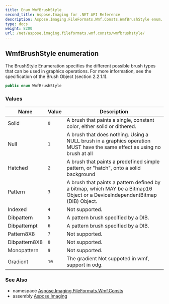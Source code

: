 ```yaml
---
title: Enum WmfBrushStyle
second_title: Aspose.Imaging for .NET API Reference
description: Aspose.Imaging.FileFormats.Wmf.Consts.WmfBrushStyle enum. The BrushStyle Enumeration specifies the different possible brush types that can be used in graphics operations. For more information see the specification of the Brush Object section 2.2.1.1
type: docs
weight: 8200
url: /net/aspose.imaging.fileformats.wmf.consts/wmfbrushstyle/
---
```

## WmfBrushStyle enumeration

The BrushStyle Enumeration specifies the different possible brush types that can be used in graphics operations. For more information, see the specification of the Brush Object (section 2.2.1.1).

```csharp
public enum WmfBrushStyle
```

### Values

| Name | Value | Description |
| --- | --- | --- |
| Solid | `0` | A brush that paints a single, constant color, either solid or dithered. |
| Null | `1` | A brush that does nothing. Using a NULL brush in a graphics operation MUST have the same effect as using no brush at all |
| Hatched | `2` | A brush that paints a predefined simple pattern, or "hatch", onto a solid background |
| Pattern | `3` | A brush that paints a pattern defined by a bitmap, which MAY be a Bitmap16 Object or a DeviceIndependentBitmap (DIB) Object. |
| Indexed | `4` | Not supported. |
| Dibpattern | `5` | A pattern brush specified by a DIB. |
| Dibpatternpt | `6` | A pattern brush specified by a DIB. |
| Pattern8X8 | `7` | Not supported. |
| Dibpattern8X8 | `8` | Not supported. |
| Monopattern | `9` | Not supported. |
| Gradient | `10` | The gradient Not suppoted in wmf, support in odg. |

### See Also

* namespace [Aspose.Imaging.FileFormats.Wmf.Consts](../../aspose.imaging.fileformats.wmf.consts/)
* assembly [Aspose.Imaging](../../)


